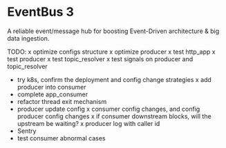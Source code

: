 # EventBus 3
A reliable event/message hub for boosting Event-Driven architecture &amp; big data ingestion.

TODO:
x optimize configs structure
x optimize producer
x test http_app
x test producer
x test topic_resolver
x test signals on producer and topic_resolver 
- try k8s, confirm the deployment and config change strategies
x add producer into consumer
- complete app_consumer
- refactor thread exit mechanism
- producer update config
x consumer config changes, and config producer config changes
x if consumer downstream blocks, will the upstream be waiting? 
x producer log with caller id
- Sentry
- test consumer abnormal cases